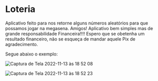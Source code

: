 # Loteria
Aplicativo feito para nos retorne alguns números aleatórios para que possamos jogar na megasena. 
Amigos! Aplicativo bem simples mas de grande responsabilidade Financeira!!!!
Espero que se obetenha um resultado financeiro, não se esqueça de mandar aquele Pix de agradecimento.

Segue abaixo o exemplo:

![Captura de Tela 2022-11-13 às 18 52 08](https://user-images.githubusercontent.com/110929778/201546346-3b3e6b24-eabc-46f1-8497-918bdb91a275.png)

![Captura de Tela 2022-11-13 às 18 52 23](https://user-images.githubusercontent.com/110929778/201546353-d03e68dc-d297-46bc-8b90-5b20c1e89ea1.png)
